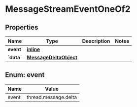 
# MessageStreamEventOneOf2

## Properties
Name | Type | Description | Notes
------------ | ------------- | ------------- | -------------
**event** | [**inline**](#Event) |  | 
**&#x60;data&#x60;** | [**MessageDeltaObject**](MessageDeltaObject.md) |  | 


<a id="Event"></a>
## Enum: event
Name | Value
---- | -----
event | thread.message.delta




